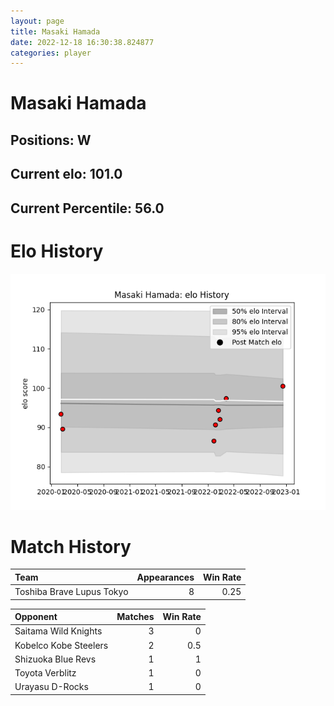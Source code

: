 ```yaml
---  
layout: page  
title: Masaki Hamada  
date: 2022-12-18 16:30:38.824877  
categories: player  
---
```

# Masaki Hamada

## Positions: W

## Current elo: 101.0

## Current Percentile: 56.0

# Elo History


![elo history](history_MasakiHamada.png)
# Match History


| Team                      |   Appearances |   Win Rate |
|:--------------------------|--------------:|-----------:|
| Toshiba Brave Lupus Tokyo |             8 |       0.25 |

| Opponent              |   Matches |   Win Rate |
|:----------------------|----------:|-----------:|
| Saitama Wild Knights  |         3 |        0   |
| Kobelco Kobe Steelers |         2 |        0.5 |
| Shizuoka Blue Revs    |         1 |        1   |
| Toyota Verblitz       |         1 |        0   |
| Urayasu D-Rocks       |         1 |        0   |
